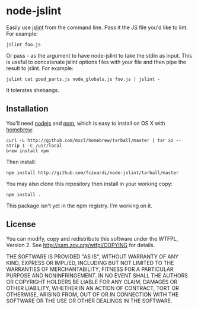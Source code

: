 node-jslint
===========

Easily use [jslint][] from the command line. Pass it the JS file you'd like to lint. For example:

    jslint foo.js

Or pass - as the argument to have node-jslint to take the stdin as input. This is useful to concatenate jslint options files with your file and then pipe the result to jslint. For example:

    jslint cat good_parts.js node_globals.js foo.js | jslint -


It tolerates shebangs.

Installation
------------

You'll need [nodejs][] and [npm][], which is easy to install on OS X with [homebrew][]:

    curl -L http://github.com/mxcl/homebrew/tarball/master | tar xz --strip 1 -C /usr/local
    brew install npm

Then install:

    npm install http://github.com/fczuardi/node-jslint/tarball/master

You may also clone this repository then install in your working copy:

    npm install .

This package isn't yet in the npm registry. I'm working on it.

License
-------

You can modify, copy and redistribute this software under the WTFPL, Version 2.
See <http://sam.zoy.org/wtfpl/COPYING> for details.

THE SOFTWARE IS PROVIDED "AS IS", WITHOUT WARRANTY OF ANY KIND,
EXPRESS OR IMPLIED, INCLUDING BUT NOT LIMITED TO THE WARRANTIES
OF MERCHANTABILITY, FITNESS FOR A PARTICULAR PURPOSE AND
NONINFRINGEMENT. IN NO EVENT SHALL THE AUTHORS OR COPYRIGHT
HOLDERS BE LIABLE FOR ANY CLAIM, DAMAGES OR OTHER LIABILITY,
WHETHER IN AN ACTION OF CONTRACT, TORT OR OTHERWISE, ARISING
FROM, OUT OF OR IN CONNECTION WITH THE SOFTWARE OR THE USE OR
OTHER DEALINGS IN THE SOFTWARE.

[jslint]: http://jslint.com/
[nodejs]: http://nodejs.org/
[npm]: http://github.com/isaacs/npm
[homebrew]: http://github.com/mxcl/homebrew
